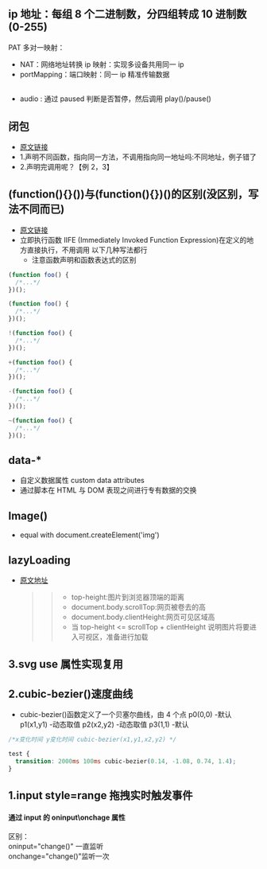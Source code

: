 ## ip 地址：每组 8 个二进制数，分四组转成 10 进制数(0-255)

PAT 多对一映射：

- NAT：网络地址转换 ip 映射：实现多设备共用同一 ip
- portMapping：端口映射：同一 ip 精准传输数据

## <audio>实现自动播放，点击暂停

- audio : 通过 paused 判断是否暂停，然后调用 play()/pause()

## 闭包

- [原文链接](https://blog.csdn.net/weixin_43586120/article/details/89456183)
- 1.声明不同函数，指向同一方法，不调用指向同一地址吗:不同地址，例子错了
- 2.声明完调用呢？【例 2，3】

## (function(){}())与(function(){})()的区别(没区别，写法不同而已)

- [原文链接](https://blog.csdn.net/melour123/article/details/90636754)
- 立即执行函数 IIFE (Immediately Invoked Function Expression)在定义的地方直接执行，不用调用
  以下几种写法都行
  - 注意函数声明和函数表达式的区别

```js
(function foo() {
  /*...*/
})();

(function foo() {
  /*...*/
})();

!(function foo() {
  /*...*/
})();

+(function foo() {
  /*...*/
})();

-(function foo() {
  /*...*/
})();

~(function foo() {
  /*...*/
})();
```

## data-\*

- 自定义数据属性 custom data attributes
- 通过脚本在 HTML 与 DOM 表现之间进行专有数据的交换

## Image()

- equal with document.createElement('img')

## lazyLoading

- [原文地址](https://blog.csdn.net/w1418899532/article/details/90515969)
  > > - top-height:图片到浏览器顶端的距离
  > > - document.body.scrollTop:网页被卷去的高
  > > - document.body.clientHeight:网页可见区域高
  > > - 当 top-height <= scrollTop + clientHeight 说明图片将要进入可视区，准备进行加载

## 3.svg use 属性实现复用

## 2.cubic-bezier()速度曲线

- cubic-bezier()函数定义了一个贝塞尔曲线，由 4 个点
  p0(0,0) -默认
  p1(x1,y1) -动态取值
  p2(x2,y2) -动态取值
  p3(1,1) -默认

```css
/*x变化时间 y变化时间 cubic-bezier(x1,y1,x2,y2) */

test {
  transition: 2000ms 100ms cubic-bezier(0.14, -1.08, 0.74, 1.4);
}
```

## 1.input style=range 拖拽实时触发事件

#### 通过 input 的 oninput\onchage 属性

区别：<br>
oninput="change()" 一直监听<br>
onchange="change()"监听一次
